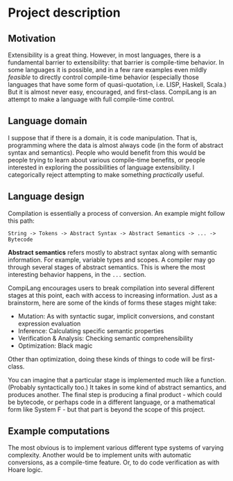 # Project description



## Motivation

Extensibility is a great thing. However, in most languages, there is a fundamental barrier
to extensibility: that barrier is compile-time behavior. In some languages it is possible,
and in a few rare examples even mildly _feasible_ to directly control compile-time behavior
(especially those languages that have some form of quasi-quotation, i.e. LISP, Haskell, Scala.)
But it is almost never easy, encouraged, and first-class. CompiLang is an attempt to make a language with
full compile-time control.

## Language domain

I suppose that if there is a domain, it is code manipulation. That is, programming
where the data is almost always code (in the form of abstract syntax and semantics).
People who would benefit from this would be people trying to learn about various
compile-time benefits, or people interested in
exploring the possibilities of language extensibility.
I categorically reject attempting to make something _practically_ useful.


## Language design

Compilation is essentially a process of conversion. An example might follow this path:

    String -> Tokens -> Abstract Syntax -> Abstract Semantics -> ... -> Bytecode

__Abstract semantics__ refers mostly to abstract syntax along with semantic information.
For example, variable types and scopes. A compiler may go through several stages of abstract
semantics. This is where the most interesting behavior happens, in the `...` section.

CompiLang encourages users to break compilation into several different stages at this point,
each with access to increasing information. Just as a brainstorm, here are some of the kinds of forms
these stages might take:

- Mutation: As with syntactic sugar, implicit conversions, and constant expression evaluation
- Inference: Calculating specific semantic properties
- Verification & Analysis: Checking semantic comprehensibility
- Optimization: Black magic

Other than optimization, doing these kinds of things to code will be first-class.

You can imagine that a particular stage is implemented much like a function. (Probably syntactically too.)
It takes in some kind of abstract semantics, and produces another. 
The final step is producing a final
product - which could be bytecode, or perhaps code in a different language, or a mathematical
form like System F - but that part is beyond the scope of this project.

## Example computations

The most obvious is to implement various different type systems of varying complexity. 
Another would be to implement units with automatic conversions, as a compile-time feature.
Or, to do code verification as with Hoare logic.

